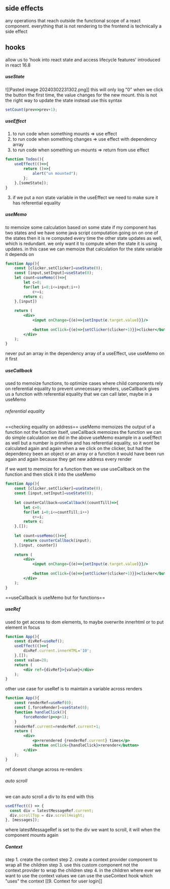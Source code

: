 ## side effects
any operations that reach outside the functional scope of a react component. 
everything that is not rendering to the frontend is technically a side effect
## hooks
allow us to 'hook into react state and access lifecycle features'
introduced in react 16.8
##### useState
![[Pasted image 20240302231302.png]]
this will only log "0" when we click the button the first time, the value changes for the new mount.
this is not the right way to update the state instead use this syntax
```jsx
setCount(prev=>prev+1);
```
##### useEffect
1. to run code when something mounts => use effect
2. to run code when something changes => use effect with dependency array
3. to run code when something un-mounts => return from use effect
```jsx 
function Todos(){
	useEffect(()=>{
		return ()=>{
			alert("un mounted");
		};
	},[someState]);
}
```
3. if we put a non state variable in the useEffect we need to make sure it has referential equality
##### useMemo
to memoize some calculation based on some state
if my component has two states and we have some java script computation going on on one of the states then it is re computed every time the other state updates as well, which is redundant. we only want it to compute when the state it is using updates. in this case we can memoize that calculation for the state variable it depends on

```jsx
function App(){
	const [clicker,setClicker]=useState(0);
	const [input,setInput]=useState(0);
	let count=useMemo(()=>{
		let c=0;
		for(let i=0;i<=input;i++)
			c+=i;
		return c;
	},[input])
	
	return (
		<div>
			<input onChange={(e)=>{setInput(e.target.value)}}/>
			
			<button onClick={(e)=>{setClicker(clicker+1)}}>clicker</button>
		</div>
	);
}
```

never put an array in the dependency array of a useEffect, use useMemo on it first
##### useCallback
used to memoize functions, to optimize cases where child components rely on referential equality to prevent unnecessary renders, useCallback gives us a function with referential equality that we can call later, maybe in a useMemo
###### referential equality
==checking equality on address==
useMemo memoizes the output of a function not the function itself, useCallback memoizes the function
we can do simple calculation we did in the above useMemo example in a useEffect as well but a number is primitive and has referential equality, so it wont be calculated again and again when a we click on the clicker, but had the dependency  been an object or an array or a function it would have been run again and again because they get new address every render

if we want to memoize for a function then we use useCallback on the function and then stick it into the useMemo

```jsx
function App(){
	const [clicker,setClicker]=useState(0);
	const [input,setInput]=useState(0);
	
	let counterCallback=useCallback((countTill)=>{
		let c=0;
		for(let i=0;i<=countTill;i++)
			c+=i;
		return c;
	},[]);
	
	let count=useMemo(()=>{
		return counterCallback(input);
	},[input, counter])
	
	return (
		<div>
			<input onChange={(e)=>{setInput(e.target.value)}}/>
			
			<button onClick={(e)=>{setClicker(clicker+1)}}>clicker</button>
		</div>
	);
}
```

==useCallback is useMemo but for functions==

##### useRef
used to get access to dom elements, to maybe overwrite innerhtml or to put element in focus

```jsx
function App(){
	const divRef=useRef();
	useEffect(()=>{
		divRef.current.innerHTML='10';
	},[]);
	const value=20;
	return (
		<div ref={divRef}>{value}</div>
	);
}
```

other use case for useRef is to maintain a variable across renders
```jsx
function App(){
	const renderRef=useRef(0);
	const [,forceRender]=useState(0);
	function handleClick(){
		forceRender(p=>p+1);
	}
	renderRef.current=renderRef.current+1;
	return (
		<div>
			<p>rerendered {renderRef.current} times</p>
			<button onClick={handleClick}>rerender</button>
		</div>
	);
}
```
ref doesnt change across re-renders 

###### auto scroll
we can auto scroll a div to its end with this
```jsx
useEffect(() => {  
  const div = latestMessageRef.current;  
  div.scrollTop = div.scrollHeight;  
}, [messages]);
```
where latestMessageRef is set to the div we want to scroll, it will when the component mounts again
##### Context 
step 1. create the context
step 2. create a context provider component to wrap all the children
step 3. use this custom component not the context.provider to wrap the children
step 4. in the children where ever we want to use the context values we can use the useContext hook which "uses" the context
[[9. Context for user login]]